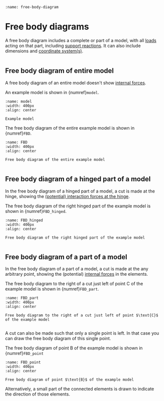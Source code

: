 ```{index} Free body diagram
:name: free-body-diagram
```
# Free body diagrams

A free body diagram includes a complete or part of a model, with all [loads](loads_index) acting on that part, including [support reactions](supports). It can also include dimensions and [coordinate system(s)](coordinate).

```{index} Free body diagram ; of an entire model
```
## Free body diagram of entire model
A free body diagram of an entire model doesn't show [internal forces](internal_forces_index).

An example model is shown in {numref}`model`.

```{figure} ./FBD_data/model.png
:name: model
:width: 400px
:align: center

Example model
```

The free body diagram of the entire example model is shown in {numref}`FBD`.

```{figure} ./FBD_data/FBD_full_structure.png
:name: FBD
:width: 400px
:align: center

Free body diagram of the entire example model
```

```{index} Free body diagram ; of a hinged part of a model
```
## Free body diagram of a hinged part of a model
In the free body diagram of a hinged part of a model, a cut is made at the hinge, showing the [(potential) interaction forces at the hinge](hinges). 

The free body diagram of the right hinged part of the example model is shown in {numref}`FBD_hinged`.

```{figure} ./FBD_data/FBD_hinged_part_of_structure_NV.png
:name: FBD_hinged
:width: 400px
:align: center

Free body diagram of the right hinged part of the example model
```

```{index} Free body diagram ; of a part of a model
```
## Free body diagram of a part of a model
In the free body diagram of a part of a model, a cut is made at the any arbitrary point, showing the (potential) [internal forces](internal_forces_index) in the elements.

The free body diagram to the right of a cut just left of point $\text{C}$ of the example model is shown in {numref}`FBD_part`.

```{figure} ./FBD_data/FBD_part_of_structure.png
:name: FBD_part
:width: 400px
:align: center

Free body diagram to the right of a cut just left of point $\text{C}$ of the example model
```

```{index} Free body diagram ; of a point in the model
```
A cut can also be made such that only a single point is left. In that case you can draw the free body diagram of this single point.

The free body diagram of point $\text{B}$ of the example model is shown in {numref}`FBD_point`

```{figure} ./FBD_data/FBD_point_in_structure.png
:name: FBD_point
:width: 400px
:align: center

Free body diagram of point $\text{B}$ of the example model
```

Alternatively, a small part of the connected elements is drawn to indicate the direction of those elements.